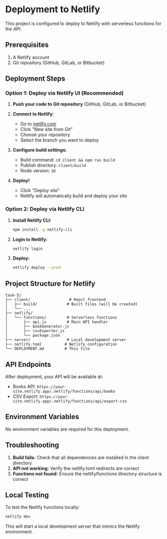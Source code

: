 # Deployment to Netlify

This project is configured to deploy to Netlify with serverless functions for the API.

## Prerequisites

1. A Netlify account
2. Git repository (GitHub, GitLab, or Bitbucket)

## Deployment Steps

### Option 1: Deploy via Netlify UI (Recommended)

1. **Push your code to Git repository** (GitHub, GitLab, or Bitbucket)

2. **Connect to Netlify:**

   - Go to [netlify.com](https://netlify.com)
   - Click "New site from Git"
   - Choose your repository
   - Select the branch you want to deploy

3. **Configure build settings:**

   - Build command: `cd client && npm run build`
   - Publish directory: `client/build`
   - Node version: `18`

4. **Deploy!**
   - Click "Deploy site"
   - Netlify will automatically build and deploy your site

### Option 2: Deploy via Netlify CLI

1. **Install Netlify CLI:**

   ```bash
   npm install -g netlify-cli
   ```

2. **Login to Netlify:**

   ```bash
   netlify login
   ```

3. **Deploy:**
   ```bash
   netlify deploy --prod
   ```

## Project Structure for Netlify

```
task-5/
├── client/                 # React frontend
│   ├── build/             # Built files (will be created)
│   └── ...
├── netlify/
│   └── functions/         # Serverless functions
│       ├── api.js         # Main API handler
│       ├── bookGenerator.js
│       ├── csvExporter.js
│       └── package.json
├── server/                # Local development server
├── netlify.toml          # Netlify configuration
└── DEPLOYMENT.md         # This file
```

## API Endpoints

After deployment, your API will be available at:

- Books API: `https://your-site.netlify.app/.netlify/functions/api/books`
- CSV Export: `https://your-site.netlify.app/.netlify/functions/api/export-csv`

## Environment Variables

No environment variables are required for this deployment.

## Troubleshooting

1. **Build fails:** Check that all dependencies are installed in the client directory
2. **API not working:** Verify the netlify.toml redirects are correct
3. **Functions not found:** Ensure the netlify/functions directory structure is correct

## Local Testing

To test the Netlify functions locally:

```bash
netlify dev
```

This will start a local development server that mimics the Netlify environment.
